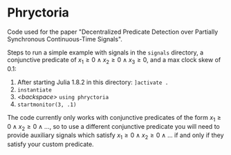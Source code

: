 # Phryctoria
Code used for the paper "Decentralized Predicate Detection over Partially Synchronous Continuous-Time Signals".

Steps to run a simple example with signals in the `signals` directory, a conjunctive predicate of $x_1 \geq 0 \land x_2 \geq 0 \land x_3 \geq 0$, and a max clock skew of 0.1:

1. After starting Julia 1.8.2 in this directory: `]activate .`
2. `instantiate`
3. *\<backspace\>* `using phryctoria`
4. `startmonitor(3, .1)`

The code currently only works with conjunctive predicates of the form $x_1 \geq 0 \land x_2 \geq 0 \land \dots$, so to use a different conjunctive predicate you will need to provide auxiliary signals which satisfy $x_1 \geq 0 \land x_2 \geq 0 \land \dots$ if and only if they satisfy your custom predicate.

